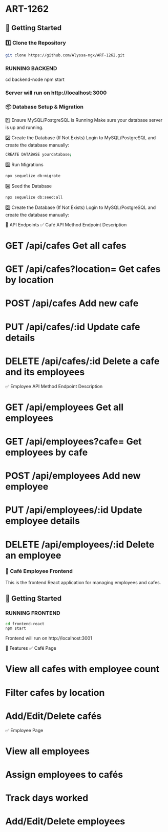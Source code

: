 ﻿# ART-1262

## 🚀 Getting Started

### 1️⃣ **Clone the Repository**
```bash
git clone https://github.com/Alyssa-ngx/ART-1262.git
```

### **RUNNING BACKEND**
cd backend-node
npm start

### Server will run on http://localhost:3000

### 📦 Database Setup & Migration
1️⃣ Ensure MySQL/PostgreSQL is Running
Make sure your database server is up and running.

2️⃣ Create the Database (If Not Exists)
Login to MySQL/PostgreSQL and create the database manually:
```bash
CREATE DATABASE yourdatabase;
```

3️⃣ Run Migrations
```bash
npx sequelize db:migrate
```

4️⃣ Seed the Database
```bash
npx sequelize db:seed:all
```

2️⃣ Create the Database (If Not Exists)
Login to MySQL/PostgreSQL and create the database manually:

📌 API Endpoints
✅ Café API
Method	Endpoint	Description
# GET	/api/cafes	Get all cafes
# GET	/api/cafes?location=<location>	Get cafes by location
# POST	/api/cafes	Add new cafe
# PUT	/api/cafes/:id	Update cafe details
# DELETE	/api/cafes/:id	Delete a cafe and its employees
✅ Employee API
Method	Endpoint	Description
# GET	/api/employees	Get all employees
# GET	/api/employees?cafe=<cafe>	Get employees by cafe
# POST	/api/employees	Add new employee
# PUT	/api/employees/:id	Update employee details
# DELETE	/api/employees/:id	Delete an employee


### 🎨 Café Employee Frontend

This is the frontend React application for managing employees and cafes.

## 🚀 Getting Started
### **RUNNING FRONTEND**
```bash
cd frontend-react
npm start
```
Frontend will run on http://localhost:3001

📌 Features
✅ Café Page
# View all cafes with employee count
# Filter cafes by location
# Add/Edit/Delete cafés

✅ Employee Page
# View all employees
# Assign employees to cafés
# Track days worked
# Add/Edit/Delete employees
